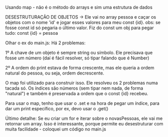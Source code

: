 Usando map - não é o método do arrays e sim uma estrutura de dados


DESESTRUTURAÇÃO DE OBJETOS -> Ele vai no array pessoa e caçar os objetos com o nome 'id' e jogar esses valores para meu const {id}. 
obs: se fosse const id só pegaria o último valor. Fiz do const um obj para pegar tudo:
const {id} = pessoa 

Olhar o ex do main.js: Há 2 problemas:

1º A chave de um objeto é sempre string ou símbolo. Ele precisava que fosse um número (daí é fácil resolver, só tipar falando que é Number)

2º A ordem do print estava de forma crescente, mas ele queria a ordem natural do pessoa, ou seja, ordem decrescente.

O map foi utilizado para construir isso. Ele resolveu os 2 problemas numa tacada só. Os índices são números (sem tipar nem nada, de forma  "natural") e também é preservada a ordem que o const {id} recebeu.

Para usar o map, tenho que usar o .set e na hora de pegar um índice, para dar um print específico, por ex, devo usar o .get()

Último detalhe:
Se eu criar um for e iterar sobre o novasPessoas, ele vai me retornar um array. Isso é interessante, porque permite eu desestruturar com muita facilidade - coloquei um código no main.js
